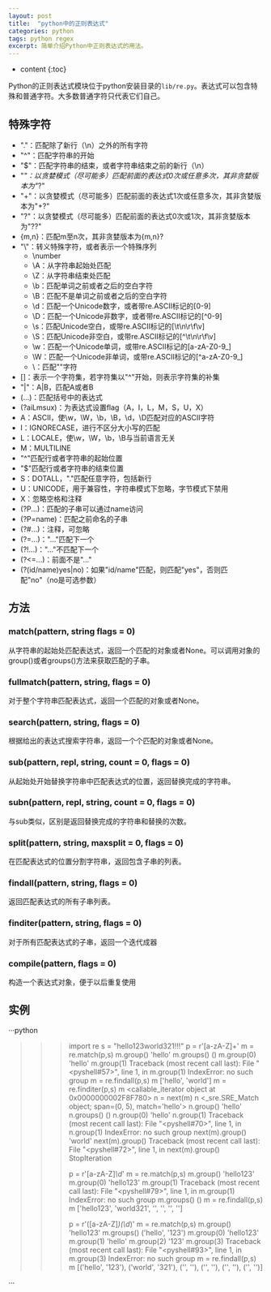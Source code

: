 ```yaml
---
layout: post
title:  "python中的正则表达式"
categories: python
tags: python regex
excerpt: 简单介绍Python中正则表达式的用法。
---
```


* content
{:toc}

Python的正则表达式模块位于python安装目录的`lib/re.py`。表达式可以包含特殊和普通字符。大多数普通字符只代表它们自己。

## 特殊字符
- "."：匹配除了新行（\n）之外的所有字符
- "^"：匹配字符串的开始
- "$"：匹配字符串的结束，或者字符串结束之前的新行（\n）
- "*"：以贪婪模式（尽可能多）匹配前面的表达式0次或任意多次，其非贪婪版本为"*?"
- "+"：以贪婪模式（尽可能多）匹配前面的表达式1次或任意多次，其非贪婪版本为"+?"
- "?"：以贪婪模式（尽可能多）匹配前面的表达式0次或1次，其非贪婪版本为"??"
- {m,n}：匹配m至n次，其非贪婪版本为{m,n}?
- "\\"：转义特殊字符，或者表示一个特殊序列
  - \number
  - \A：从字符串起始处匹配
  - \Z：从字符串结束处匹配
  - \b：匹配单词之前或者之后的空白字符
  - \B：匹配不是单词之前或者之后的空白字符
  - \d：匹配一个Unicode数字，或者带re.ASCII标记的[0-9]
  - \D：匹配一个Unicode非数字，或者带re.ASCII标记的[^0-9]
  - \s：匹配Unicode空白，或带re.ASCII标记的[\t\n\r\f\v]
  - \S：匹配Unicode非空白，或带re.ASCII标记的[^\t\n\r\f\v]
  - \w：匹配一个Unicode单词，或带re.ASCII标记的[a-zA-Z0-9_]
  - \W：匹配一个Unicode非单词，或带re.ASCII标记的[^a-zA-Z0-9_]
  - \\：匹配"\"字符
- []：表示一个字符集，若字符集以"^"开始，则表示字符集的补集
- "|"：A|B，匹配A或者B
- (...)：匹配括号中的表达式
- (?aiLmsux)：为表达式设置flag（A，I，L，M，S，U，X）
 - A：ASCII，使\w，\W，\b，\B，\d，\D匹配对应的ASCII字符
 - I：IGNORECASE，进行不区分大小写的匹配
 - L：LOCALE，使\w，\W，\b，\B与当前语言无关
 - M：MULTILINE
  - "^"匹配行或者字符串的起始位置
  - "$"匹配行或者字符串的结束位置
 - S：DOTALL，"."匹配任意字符，包括新行
 - U：UNICODE，用于兼容性，字符串模式下忽略，字节模式下禁用
 - X：忽略空格和注释
- (?P<name>...)：匹配的子串可以通过name访问
- (?P=name)：匹配之前命名的子串
- (?#...)：注释，可忽略
- (?=...)："..."匹配下一个
- (?!...)："..."不匹配下一个
- (?<=...)：前面不是"..."
- (?(id/name)yes|no)：如果"id/name"匹配，则匹配"yes"，否则匹配"no"（no是可选参数）

## 方法
### match(pattern, string flags = 0)
从字符串的起始处匹配表达式，返回一个匹配的对象或者None。可以调用对象的group()或者groups()方法来获取匹配的子串。

### fullmatch(pattern, string, flags = 0)
对于整个字符串匹配表达式，返回一个匹配的对象或者None。

### search(pattern, string, flags = 0)
根据给出的表达式搜索字符串，返回一个个匹配的对象或者None。

### sub(pattern, repl, string, count = 0, flags = 0)
从起始处开始替换字符串中匹配表达式的位置，返回替换完成的字符串。

### subn(pattern, repl, string, count = 0, flags = 0)
与sub类似，区别是返回替换完成的字符串和替换的次数。

### split(pattern, string, maxsplit = 0, flags = 0)
在匹配表达式的位置分割字符串，返回包含子串的列表。

### findall(pattern, string, flags = 0)
返回匹配表达式的所有子串列表。

### finditer(pattern, string, flags = 0)
对于所有匹配表达式的子串，返回一个迭代成器

### compile(pattern, flags = 0)
构造一个表达式对象，便于以后重复使用

## 实例
···python
>>> import re
>>> s = "hello123world321!!!"
>>> p = r'[a-zA-Z]+'
>>> m = re.match(p,s)
>>> m.group()
'hello'
>>> m.groups()
()
>>> m.group(0)
'hello'
>>> m.group(1)
Traceback (most recent call last):
  File "<pyshell#57>", line 1, in <module>
    m.group(1)
IndexError: no such group
>>> m = re.findall(p,s)
>>> m
['hello', 'world']
>>> m = re.finditer(p,s)
>>> m
<callable_iterator object at 0x0000000002F8F780>
>>> n = next(m)
>>> n
<_sre.SRE_Match object; span=(0, 5), match='hello'>
>>> n.group()
'hello'
>>> n.groups()
()
>>> n.group(0)
'hello'
>>> n.group(1)
Traceback (most recent call last):
  File "<pyshell#70>", line 1, in <module>
    n.group(1)
IndexError: no such group
>>> next(m).group()
'world'
>>> next(m).group()
Traceback (most recent call last):
  File "<pyshell#72>", line 1, in <module>
    next(m).group()
StopIteration
>>> 
>>> p = r'[a-zA-Z]*\d*'
>>> m = re.match(p,s)
>>> m.group()
'hello123'
>>> m.group(0)
'hello123'
>>> m.group(1)
Traceback (most recent call last):
  File "<pyshell#79>", line 1, in <module>
    m.group(1)
IndexError: no such group
>>> m.groups()
()
>>> m = re.findall(p,s)
>>> m
['hello123', 'world321', '', '', '', '']
>>> 
>>> p = r'([a-zA-Z]*)(\d*)'
>>> m = re.match(p,s)
>>> m.group()
'hello123'
>>> m.groups()
('hello', '123')
>>> m.group(0)
'hello123'
>>> m.group(1)
'hello'
>>> m.group(2)
'123'
>>> m.group(3)
Traceback (most recent call last):
  File "<pyshell#93>", line 1, in <module>
    m.group(3)
IndexError: no such group
>>> m = re.findall(p,s)
>>> m
[('hello', '123'), ('world', '321'), ('', ''), ('', ''), ('', ''), ('', '')]
>>> 
···
